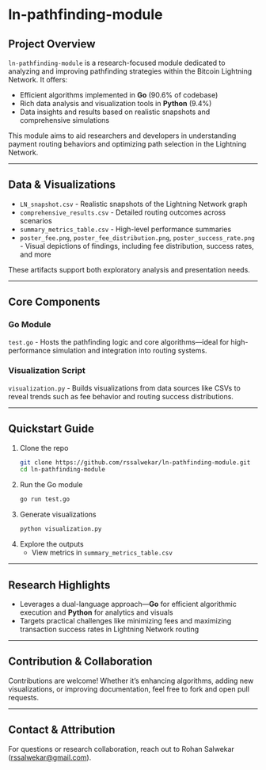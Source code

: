 # ln-pathfinding-module

## Project Overview

`ln-pathfinding-module` is a research-focused module dedicated to analyzing and improving pathfinding strategies within the Bitcoin Lightning Network. It offers:

- Efficient algorithms implemented in **Go** (90.6% of codebase)
- Rich data analysis and visualization tools in **Python** (9.4%)
- Data insights and results based on realistic snapshots and comprehensive simulations

This module aims to aid researchers and developers in understanding payment routing behaviors and optimizing path selection in the Lightning Network.

---

## Data & Visualizations

- `LN_snapshot.csv` - Realistic snapshots of the Lightning Network graph
- `comprehensive_results.csv` - Detailed routing outcomes across scenarios  
- `summary_metrics_table.csv` - High-level performance summaries  
- `poster_fee.png`, `poster_fee_distribution.png`, `poster_success_rate.png` - Visual depictions of findings, including fee distribution, success rates, and more  

These artifacts support both exploratory analysis and presentation needs.

---

## Core Components

### Go Module 
`test.go` - Hosts the pathfinding logic and core algorithms—ideal for high-performance simulation and integration into routing systems.

### Visualization Script 
`visualization.py` - Builds visualizations from data sources like CSVs to reveal trends such as fee behavior and routing success distributions.

---

## Quickstart Guide

1. Clone the repo
   ```bash
   git clone https://github.com/rssalwekar/ln-pathfinding-module.git
   cd ln-pathfinding-module
   ```
2. Run the Go module
   ```bash
   go run test.go
   ```
3. Generate visualizations
   ```bash
   python visualization.py
   ```
4. Explore the outputs
   - View metrics in `summary_metrics_table.csv`

---

## Research Highlights

- Leverages a dual-language approach—**Go** for efficient algorithmic execution and **Python** for analytics and visuals
- Targets practical challenges like minimizing fees and maximizing transaction success rates in Lightning Network routing

---

## Contribution & Collaboration

Contributions are welcome! Whether it’s enhancing algorithms, adding new visualizations, or improving documentation, feel free to fork and open pull requests.

---

## Contact & Attribution

For questions or research collaboration, reach out to Rohan Salwekar (rssalwekar@gmail.com).
